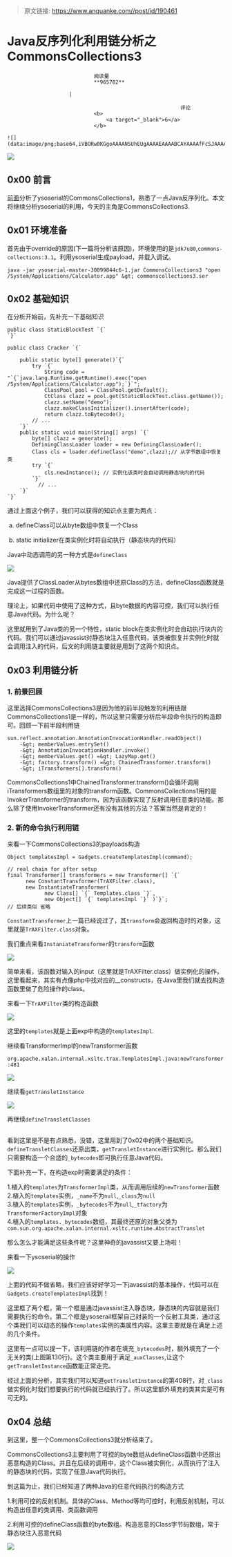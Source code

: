 > 原文链接: https://www.anquanke.com//post/id/190461 


# Java反序列化利用链分析之CommonsCollections3


                                阅读量   
                                **965782**
                            
                        |
                        
                                                            评论
                                <b>
                                    <a target="_blank">6</a>
                                </b>
                                                                                                                                    ![](data:image/png;base64,iVBORw0KGgoAAAANSUhEUgAAAAEAAAABCAYAAAAfFcSJAAAAAXNSR0IArs4c6QAAAARnQU1BAACxjwv8YQUAAAAJcEhZcwAADsQAAA7EAZUrDhsAAAANSURBVBhXYzh8+PB/AAffA0nNPuCLAAAAAElFTkSuQmCC)
                                                                                            



[![](https://p4.ssl.qhimg.com/t014e810d5cd76cb132.jpg)](https://p4.ssl.qhimg.com/t014e810d5cd76cb132.jpg)



## 0x00 前言

[前面](http://blog.0kami.cn/2019/10/24/study-java-deserialized-commonscollections3-1/)分析了ysoserial的CommonsCollections1，熟悉了一点Java反序列化。本文将继续分析ysoserial的利用，今天的主角是CommonsCollections3.



## 0x01 环境准备

首先由于override的原因(下一篇将分析该原因)，环境使用的是`jdk7u80`,`commons-collections:3.1`。利用ysoserial生成payload，并载入调试。

```
java -jar ysoserial-master-30099844c6-1.jar CommonsCollections3 "open /System/Applications/Calculator.app" &gt; commonscollections3.ser
```



## 0x02 基础知识

在分析开始前，先补充一下基础知识

```
public class StaticBlockTest `{`
`}`
```

```
public class Cracker `{`

    public static byte[] generate()`{`
        try `{`
            String code = "`{`java.lang.Runtime.getRuntime().exec("open /System/Applications/Calculator.app");`}`";
            ClassPool pool = ClassPool.getDefault();
            CtClass clazz = pool.get(StaticBlockTest.class.getName());
            clazz.setName("demo");
            clazz.makeClassInitializer().insertAfter(code);
            return clazz.toBytecode();
        // ...
    `}`
    public static void main(String[] args) `{`
        byte[] clazz = generate();
        DefiningClassLoader loader = new DefiningClassLoader();
        Class cls = loader.defineClass("demo",clazz);// 从字节数组中恢复类
        try `{`
            cls.newInstance(); // 实例化该类时会自动调用静态块内的代码
        `}` 
          // ...
    `}`
`}`
```

通过上面这个例子，我们可以获得的知识点主要为两点：

​ a. defineClass可以从byte数组中恢复一个Class

​ b. static initializer在类实例化时将自动执行（静态块内的代码）

Java中动态调用的另一种方式是`defineClass`

[![](https://p2.ssl.qhimg.com/t0151ee2849f5dcf277.png)](https://p2.ssl.qhimg.com/t0151ee2849f5dcf277.png)

Java提供了ClassLoader从bytes数组中还原Class的方法，defineClass函数就是完成这一过程的函数。

理论上，如果代码中使用了这种方式，且byte数据的内容可控，我们可以执行任意Java代码。为什么呢？

这里就用到了Java类的另一个特性，static block在类实例化时会自动执行块内的代码。我们可以通过javassist对静态块注入任意代码，该类被恢复并实例化时就会调用注入的代码，后文的利用链主要就是用到了这两个知识点。



## 0x03 利用链分析

### <a class="reference-link" name="1.%20%E5%89%8D%E6%99%AF%E5%9B%9E%E9%A1%BE"></a>1. 前景回顾

这里选择CommonsCollections3是因为他的前半段触发的利用链跟CommonsCollections1是一样的，所以这里只需要分析后半段命令执行的构造即可。回顾一下前半段利用链

```
sun.reflect.annotation.AnnotationInvocationHandler.readObject()
    -&gt; memberValues.entrySet()
    -&gt; AnnotationInvocationHandler.invoke()
    -&gt; memberValues.get() =&gt; LazyMap.get()
    -&gt; factory.transform() =&gt; ChainedTransformer.transform()
    -&gt; iTransformers[].transform()
```

CommonsCollections1中ChainedTransformer.transform()会循环调用iTransformers数组里的对象的transform函数。CommonsCollections1用的是InvokerTransformer的transform，因为该函数实现了反射调用任意类的功能。那么除了使用InvokerTransformer还有没有其他的方法？答案当然是肯定的！

### <a class="reference-link" name="2.%20%E6%96%B0%E7%9A%84%E5%91%BD%E4%BB%A4%E6%89%A7%E8%A1%8C%E5%88%A9%E7%94%A8%E9%93%BE"></a>2. 新的命令执行利用链

来看一下CommonsCollections3的payloads构造

```
Object templatesImpl = Gadgets.createTemplatesImpl(command);

// real chain for after setup
final Transformer[] transformers = new Transformer[] `{`
      new ConstantTransformer(TrAXFilter.class),
      new InstantiateTransformer(
            new Class[] `{` Templates.class `}`,
            new Object[] `{` templatesImpl `}` )`}`;
// 后续类似 省略
```

`ConstantTransformer`上一篇已经说过了，其`transform`会返回构造时的对象，这里就是`TrAXFilter.class`对象。

我们重点来看`InstaniateTransformer`的`transform`函数

[![](https://p3.ssl.qhimg.com/t01ae471adb55c86ae4.png)](https://p3.ssl.qhimg.com/t01ae471adb55c86ae4.png)

简单来看，该函数对输入的input（这里就是TrAXFilter.class）做实例化的操作。这里看起来，其实有点像php中找对应的__constructs，在Java里我们就去找构造函数里做了危险操作的class。

来看一下`TrAXFilter`类的构造函数

[![](https://p4.ssl.qhimg.com/t01dae52528240244e9.png)](https://p4.ssl.qhimg.com/t01dae52528240244e9.png)

这里的`templates`就是上面exp中构造的`templatesImpl`.

继续看TransformerImpl的newTransformer函数

`org.apache.xalan.internal.xsltc.trax.TemplatesImpl.java:newTransformer:481`

[![](https://p3.ssl.qhimg.com/t01fd719bc51a98811b.png)](https://p3.ssl.qhimg.com/t01fd719bc51a98811b.png)

继续看`getTransletInstance`

[![](https://p2.ssl.qhimg.com/t01f8dc3915e9c828f0.png)](https://p2.ssl.qhimg.com/t01f8dc3915e9c828f0.png)

再继续`defineTransletClasses`

[![](data:image/png;base64,iVBORw0KGgoAAAANSUhEUgAAAAEAAAABCAYAAAAfFcSJAAAAAXNSR0IArs4c6QAAAARnQU1BAACxjwv8YQUAAAAJcEhZcwAADsQAAA7EAZUrDhsAAAANSURBVBhXYzh8+PB/AAffA0nNPuCLAAAAAElFTkSuQmCC)](https://p0.ssl.qhimg.com/t01edcb4c95bbe6ed86.png)

看到这里是不是有点熟悉，没错，这里用到了0x02中的两个基础知识。`defineTransletClasses`还原出类，`getTransletInstance`进行实例化。那么我们只需要构造一个合适的`_bytecodes`即可执行任意Java代码。

下面补充一下，在构造exp时需要满足的条件：

1.植入的`templates`为`TransformerImpl`类，从而调用后续的`newTransformer`函数<br>
2.植入的`templates`实例，`_name`不为`null`,`_class`为`null`<br>
3.植入的`templates`实例，`_bytecodes`不为`null`,`_tfactory`为`TransformerFactoryImpl`对象<br>
4.植入的`templates._bytecodes`数组，其最终还原的对象父类为`com.sun.org.apache.xalan.internal.xsltc.runtime.AbstractTranslet`

那么怎么才能满足这些条件呢？这里神奇的javassist又要上场啦！

来看一下ysoserial的操作

[![](https://p5.ssl.qhimg.com/t01bd26c0cab5ae5102.png)](https://p5.ssl.qhimg.com/t01bd26c0cab5ae5102.png)

上面的代码不做省略，我们应该好好学习一下javassist的基本操作，代码可以在`Gadgets.createTemplatesImpl`找到！

这里框了两个框，第一个框是通过javassist注入静态块，静态块的内容就是我们需要执行的命令。第二个框是ysoserail框架自己封装的一个反射工具类，通过这个类我们可以动态的操作`templates`实例的类属性内容。这里主要就是在满足上述的几个条件。

这里有一点可以提一下，该利用链的作者在填充`_bytecodes`时，额外填充了一个无关的类(上图第130行)。这个类主要用于满足`_auxClasses`,让这个`getTransletInstance`函数能正常走完。

经过上面的分析，其实我们可以知道`getTransletInstance`的第408行，对`_class`做实例化时我们想要执行的代码就已经执行了。所以这里额外填充的类其实是可有可无的。



## 0x04 总结

到这里，整一个CommonsCollections3就分析结束了。

CommonsCollections3主要利用了可控的byte数组从defineClass函数中还原出恶意构造的Class。并且在后续的调用中，这个Class被实例化，从而执行了注入的静态块的代码，实现了任意Java代码执行。

到这篇为止，我们已经知道了两种Java的任意代码执行的构造方式

1.利用可控的反射机制。具体的Class、Method等均可控时，利用反射机制，可以构造出任意的类调用、类函数调用

2.利用可控的defineClass函数的byte数组。构造恶意的Class字节码数组，常于静态块注入恶意代码

[![](https://p1.ssl.qhimg.com/t014651eec75e98d5a4.jpg)](https://p1.ssl.qhimg.com/t014651eec75e98d5a4.jpg)
